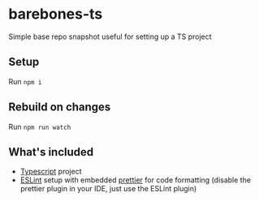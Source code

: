 # barebones-ts

Simple base repo snapshot useful for setting up a TS project

## Setup

Run `npm i`

## Rebuild on changes

Run `npm run watch`

## What's included

 - [Typescript](https://www.typescriptlang.org/) project
 - [ESLint](https://eslint.org/) setup with embedded [prettier](https://prettier.io/) for code formatting (disable the prettier plugin in your IDE, just use the ESLint plugin)